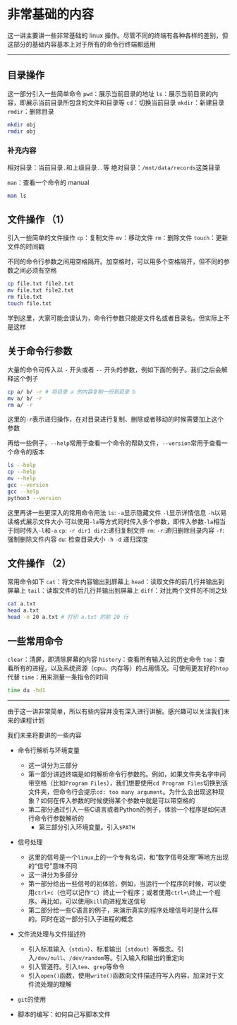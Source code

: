 # 非常基础的内容

这一讲主要讲一些非常基础的 linux 操作。尽管不同的终端有各种各样的差别，但这部分的基础内容基本上对于所有的命令行终端都适用

----

## 目录操作

这一部分引入一些简单命令
`pwd`：展示当前目录的地址
`ls`：展示当前目录的内容，即展示当前目录所包含的文件和目录等
`cd`：切换当前目录
`mkdir`：新建目录
`rmdir`：删除目录

```bash
mkdir obj
rmdir obj
```

### 补充内容

相对目录：当前目录`.`和上级目录`..`等
绝对目录：`/mnt/data/records`这类目录

`man`：查看一个命令的 manual

```bash
man ls
```

## 文件操作 （1）

引入一些简单的文件操作
`cp`：复制文件
`mv`：移动文件
`rm`：删除文件
`touch`：更新文件的时间戳

不同的命令行参数之间用空格隔开。加空格时，可以用多个空格隔开，但不同的参数之间必须有空格

```bash
cp file.txt file2.txt 
mv file.txt file2.txt
rm file.txt
touch file.txt
```

学到这里，大家可能会误认为，命令行参数只能是文件名或者目录名。但实际上不是这样

## 关于命令行参数

大量的命令可传入以 `-` 开头或者 `--` 开头的参数，例如下面的例子。我们之后会解释这个例子

```bash
cp a/ b/ -r # 将目录 a 的内容复制一份到目录 b
mv a/ b/ -r
rm a/ -r
```

这里的`-r`表示递归操作，在对目录进行复制、删除或者移动的时候需要加上这个参数

再给一些例子，`--help`常用于查看一个命令的帮助文件，`--version`常用于查看一个命令的版本

```bash
ls --help
cp --help
mv --help
gcc --version
gcc --help
python3 --version
```

这里再讲一些更深入的常用命令用法
`ls`:
 `-a`显示隐藏文件
 `-l`显示详情信息
 `-h`以易读格式展示文件大小
 可以使用`-la`等方式同时传入多个参数，即传入参数`-la`相当于同时传入`-l`和`-a`
`cp`:
 `-r dir1 dir2`:递归复制文件
`rm`:
 `-r`:递归删除目录内容
 `-f`:强制删除文件内容
`du`:
 检查目录大小
 `-h`
 `-d` 递归深度

## 文件操作 （2）

常用命令如下
`cat`：将文件内容输出到屏幕上
`head`：读取文件的前几行并输出到屏幕上
`tail`：读取文件的后几行并输出到屏幕上
`diff`：对比两个文件的不同之处

```bash
cat a.txt
head a.txt
head -n 20 a.txt # 打印 a.txt 的前 20 行
```

## 一些常用命令

`clear`：清屏，即清除屏幕的内容
`history`：查看所有输入过的历史命令
`top`：查看所有的进程，以及系统资源（cpu、内存等）的占用情况。可使用更友好的`htop`代替
`time`：用来测量一条指令的时间

```bash
time du -hd1
```

----
由于这一讲非常简单，所以有些内容并没有深入进行讲解。感兴趣可以关注我们未来的课程计划

我们未来将要讲的一些内容

+ 命令行解析与环境变量
  + 这一讲分为三部分
  + 第一部分讲述终端是如何解析命令行参数的。例如，如果文件夹名字中间带空格（比如`Program Files`），我们想要使用`cd Program Files`切换到该文件夹，但命令行会提示`cd: too many argument`。为什么会出现这种现象？如何在传入参数的时候使得某个参数中就是可以带空格的
  + 第二部分通过引入一些C语言或者Python的例子，体验一个程序是如何进行命令行参数解析的
    + 第三部分引入环境变量。引入`$PATH`
+ 信号处理
  + 这里的信号是一个`linux`上的一个专有名词，和“数字信号处理”等地方出现的“信号”意味不同
  + 这一讲分为多部分
  + 第一部分给出一些信号的初体验，例如，当运行一个程序的时候，可以使用`ctrl+c`（也可以记作`^C`）终止一个程序；或者使用`ctrl+\`终止一个程序。再比如，可以使用`kill`向进程发送信号
  + 第二部分给一些C语言的例子，来演示真实的程序处理信号时是什么样的。同时在这一部分引入子进程的概念

+ 文件流处理与文件描述符
  + 引入标准输入（`stdin`）、标准输出（`stdout`）等概念。引入`/dev/null`、`/dev/random`等。引入输入和输出的重定向
  + 引入管道符。引入`tee`、`grep`等命令
  + 引入`open()`函数，使用`write()`函数向文件描述符写入内容，加深对于文件流处理的理解

+ `git`的使用
+ 脚本的编写：如何自己写脚本文件
